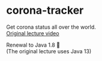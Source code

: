 # corona-tracker
Get corona status all over the world. <br>
[Original lecture video](https://www.youtube.com/watch?v=8hjNG9GZGnQ) <br>

Renewal to Java 1.8 🤔 <br>
(The original lecture uses Java 13)

